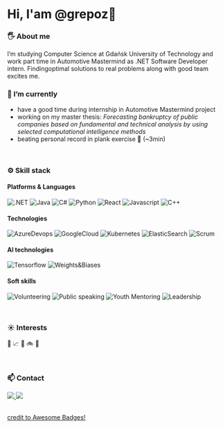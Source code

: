 # Hi, I'am @grepoz👋

### 🖐 About me 
I’m studying Computer Science at Gdańsk University of Technology and work part time in Automotive Mastermind as .NET Software Developer intern.
Findingoptimal solutions to real problems along with good team excites me.
<br/>

### 🌱 I’m currently
<ul>
  <li>have a good time during internship in Automotive Mastermind project</li>
  <li>working on my master thesis: <i>Forecasting bankruptcy of public companies based on fundamental and technical analysis by using selected computational intelligence methods</i></li>
  <li>beating personal record in plank exercise 💪 (~3min)</li>
</ul>
<br/>

### ⚙️ Skill stack
#### Platforms & Languages

![.NET](https://img.shields.io/badge/.NET-5C2D91?style=for-the-badge&logo=.net&logoColor=white)
![Java](https://img.shields.io/badge/Java-ED8B00?style=for-the-badge&logo=openjdk&logoColor=white)
![C#](https://img.shields.io/badge/C%23-239120?style=for-the-badge&logo=c-sharp&logoColor=white)
![Python](https://img.shields.io/badge/Python-3776AB?style=for-the-badge&logo=python&logoColor=white)
![React](https://img.shields.io/badge/React-20232A?style=for-the-badge&logo=react&logoColor=61DAFB)
![Javascript](https://img.shields.io/badge/JavaScript-323330?style=for-the-badge&logo=javascript&logoColor=F7DF1E)
![C++](https://img.shields.io/badge/C%2B%2B-00599C?style=for-the-badge&logo=c%2B%2B&logoColor=white)

#### Technologies

![AzureDevops](https://img.shields.io/badge/Azure_DevOps-0078D7?style=for-the-badge&logo=azure-devops&logoColor=white)
![GoogleCloud](https://img.shields.io/badge/Google_Cloud-4285F4?style=for-the-badge&logo=google-cloud&logoColor=yellow)
![Kubernetes](https://img.shields.io/badge/Kubernetes-00599C?style=for-the-badge&logo=Kubernetes&logoColor=white)
![ElasticSearch](https://img.shields.io/badge/Elastic_Search-005571?style=for-the-badge&logo=elasticsearch&logoColor=white)
![Scrum](https://img.shields.io/badge/Scrum-ED8B00?style=for-the-badge&logo=Scrum&logoColor=white)

#### AI technologies

![Tensorflow](https://img.shields.io/badge/TensorFlow-FF6F00?style=for-the-badge&logo=tensorflow&logoColor=white)
![Weights&Biases](https://img.shields.io/badge/Weights_&_Biases-FFBE00?style=for-the-badge&logo=WeightsAndBiases&logoColor=white)

#### Soft skills

![Volunteering](https://img.shields.io/badge/👐-Volunteering-000)
![Public speaking](https://img.shields.io/badge/🎤-Public%20Speaking-000)
![Youth Mentoring](https://img.shields.io/badge/🚸-Youth%20Mentoring-000)
![Leadership](https://img.shields.io/badge/💪-Leadership-000)

<br/>

### ☀️ Interests

:football:    :chart_with_upwards_trend:    :cake:    :bike:    💪

<br/>

### 📫 Contact 

<a href="https://www.linkedin.com/in/grepoz/" alt="linkedin">
  <img src="https://img.shields.io/badge/LinkedIn-0077B5?style=for-the-badge&logo=linkedin&logoColor=white" />
</a>
<a href="https://mail.google.com/mail/?view=cm&fs=1&to=grepoz.work@gmail.com" alt="gmail">
  <img src="https://img.shields.io/badge/Gmail-D14836?style=for-the-badge&logo=gmail&logoColor=white" />
</a>
<br/><br/>

<a href="https://dev.to/envoy_/150-badges-for-github-pnk" target="_blank"/>credit to Awesome Badges!</a>
